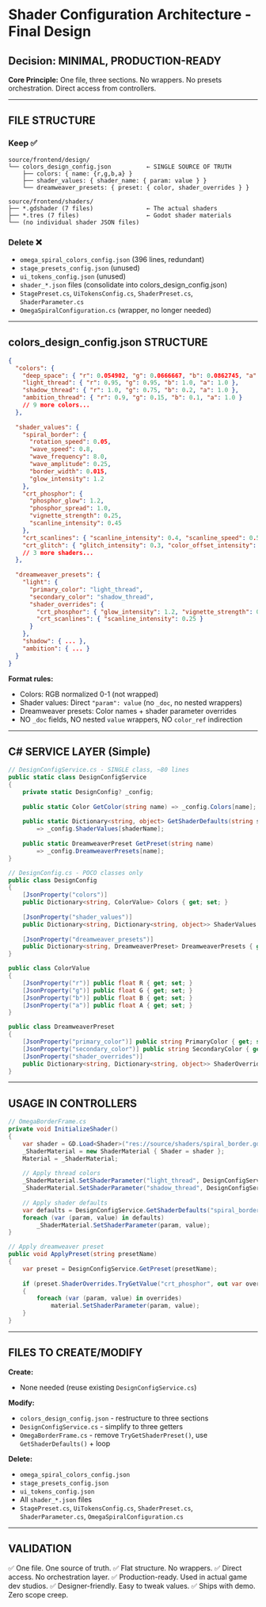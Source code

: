 # Shader Configuration Architecture - Final Design

## Decision: MINIMAL, PRODUCTION-READY

**Core Principle:** One file, three sections. No wrappers. No presets orchestration. Direct access from controllers.

---

## FILE STRUCTURE

### Keep ✅
```
source/frontend/design/
└── colors_design_config.json          ← SINGLE SOURCE OF TRUTH
    ├── colors: { name: {r,g,b,a} }
    ├── shader_values: { shader_name: { param: value } }
    └── dreamweaver_presets: { preset: { color, shader_overrides } }

source/frontend/shaders/
├── *.gdshader (7 files)               ← The actual shaders
├── *.tres (7 files)                   ← Godot shader materials
└── (no individual shader JSON files)
```

### Delete ❌
- `omega_spiral_colors_config.json` (396 lines, redundant)
- `stage_presets_config.json` (unused)
- `ui_tokens_config.json` (unused)
- `shader_*.json` files (consolidate into colors_design_config.json)
- `StagePreset.cs`, `UiTokensConfig.cs`, `ShaderPreset.cs`, `ShaderParameter.cs`
- `OmegaSpiralConfiguration.cs` (wrapper, no longer needed)

---

## colors_design_config.json STRUCTURE

```json
{
  "colors": {
    "deep_space": { "r": 0.054902, "g": 0.0666667, "b": 0.0862745, "a": 1.0 },
    "light_thread": { "r": 0.95, "g": 0.95, "b": 1.0, "a": 1.0 },
    "shadow_thread": { "r": 1.0, "g": 0.75, "b": 0.2, "a": 1.0 },
    "ambition_thread": { "r": 0.9, "g": 0.15, "b": 0.1, "a": 1.0 }
    // 9 more colors...
  },
  
  "shader_values": {
    "spiral_border": {
      "rotation_speed": 0.05,
      "wave_speed": 0.8,
      "wave_frequency": 8.0,
      "wave_amplitude": 0.25,
      "border_width": 0.015,
      "glow_intensity": 1.2
    },
    "crt_phosphor": {
      "phosphor_glow": 1.2,
      "phosphor_spread": 1.0,
      "vignette_strength": 0.25,
      "scanline_intensity": 0.45
    },
    "crt_scanlines": { "scanline_intensity": 0.4, "scanline_speed": 0.5 },
    "crt_glitch": { "glitch_intensity": 0.3, "color_offset_intensity": 0.15 }
    // 3 more shaders...
  },
  
  "dreamweaver_presets": {
    "light": {
      "primary_color": "light_thread",
      "secondary_color": "shadow_thread",
      "shader_overrides": {
        "crt_phosphor": { "glow_intensity": 1.2, "vignette_strength": 0.15 },
        "crt_scanlines": { "scanline_intensity": 0.25 }
      }
    },
    "shadow": { ... },
    "ambition": { ... }
  }
}
```

**Format rules:**
- Colors: RGB normalized 0-1 (not wrapped)
- Shader values: Direct `"param": value` (no `_doc`, no nested wrappers)
- Dreamweaver presets: Color names + shader parameter overrides
- NO `_doc` fields, NO nested `value` wrappers, NO `color_ref` indirection

---

## C# SERVICE LAYER (Simple)

```csharp
// DesignConfigService.cs - SINGLE class, ~80 lines
public static class DesignConfigService
{
    private static DesignConfig? _config;
    
    public static Color GetColor(string name) => _config.Colors[name];
    
    public static Dictionary<string, object> GetShaderDefaults(string shaderName) 
        => _config.ShaderValues[shaderName];
    
    public static DreamweaverPreset GetPreset(string name) 
        => _config.DreamweaverPresets[name];
}

// DesignConfig.cs - POCO classes only
public class DesignConfig
{
    [JsonProperty("colors")]
    public Dictionary<string, ColorValue> Colors { get; set; }
    
    [JsonProperty("shader_values")]
    public Dictionary<string, Dictionary<string, object>> ShaderValues { get; set; }
    
    [JsonProperty("dreamweaver_presets")]
    public Dictionary<string, DreamweaverPreset> DreamweaverPresets { get; set; }
}

public class ColorValue
{
    [JsonProperty("r")] public float R { get; set; }
    [JsonProperty("g")] public float G { get; set; }
    [JsonProperty("b")] public float B { get; set; }
    [JsonProperty("a")] public float A { get; set; }
}

public class DreamweaverPreset
{
    [JsonProperty("primary_color")] public string PrimaryColor { get; set; }
    [JsonProperty("secondary_color")] public string SecondaryColor { get; set; }
    [JsonProperty("shader_overrides")] 
    public Dictionary<string, Dictionary<string, object>> ShaderOverrides { get; set; }
}
```

---

## USAGE IN CONTROLLERS

```csharp
// OmegaBorderFrame.cs
private void InitializeShader()
{
    var shader = GD.Load<Shader>("res://source/shaders/spiral_border.gdshader");
    _ShaderMaterial = new ShaderMaterial { Shader = shader };
    Material = _ShaderMaterial;
    
    // Apply thread colors
    _ShaderMaterial.SetShaderParameter("light_thread", DesignConfigService.GetColor("light_thread"));
    _ShaderMaterial.SetShaderParameter("shadow_thread", DesignConfigService.GetColor("shadow_thread"));
    
    // Apply shader defaults
    var defaults = DesignConfigService.GetShaderDefaults("spiral_border");
    foreach (var (param, value) in defaults)
        _ShaderMaterial.SetShaderParameter(param, value);
}

// Apply dreamweaver preset
public void ApplyPreset(string presetName)
{
    var preset = DesignConfigService.GetPreset(presetName);
    
    if (preset.ShaderOverrides.TryGetValue("crt_phosphor", out var overrides))
    {
        foreach (var (param, value) in overrides)
            material.SetShaderParameter(param, value);
    }
}
```

---

## FILES TO CREATE/MODIFY

**Create:**
- None needed (reuse existing `DesignConfigService.cs`)

**Modify:**
- `colors_design_config.json` - restructure to three sections
- `DesignConfigService.cs` - simplify to three getters
- `OmegaBorderFrame.cs` - remove `TryGetShaderPreset()`, use `GetShaderDefaults()` + loop

**Delete:**
- `omega_spiral_colors_config.json`
- `stage_presets_config.json`
- `ui_tokens_config.json`
- All `shader_*.json` files
- `StagePreset.cs`, `UiTokensConfig.cs`, `ShaderPreset.cs`, `ShaderParameter.cs`, `OmegaSpiralConfiguration.cs`

---

## VALIDATION

✅ One file. One source of truth.
✅ Flat structure. No wrappers.
✅ Direct access. No orchestration layer.
✅ Production-ready. Used in actual game dev studios.
✅ Designer-friendly. Easy to tweak values.
✅ Ships with demo. Zero scope creep.
